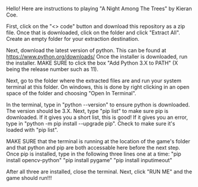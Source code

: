 Hello! Here are instructions to playing "A Night Among The Trees" by Kieran Coe.

First, click on the "<> code" button and download this repository as a zip file.
Once that is downloaded, click on the folder and click "Extract All". Create an empty folder for your extraction destination.

Next, download the latest version of python. This can be found at https://www.python.org/downloads/
Once the installer is downloaded, run the installer. MAKE SURE to click the box "Add Python 3.X to PATH" (X being the release number such as 11).

Next, go to the folder where the extracted files are and run your system terminal at this folder.
On windows, this is done by right clicking in an open space of the folder and choosing "Open In Terminal".

In the terminal, type in "python --version" to ensure python is downloaded. The version should be 3.X.
Next, type "pip list" to make sure pip is downloaded. If it gives you a short list, this is good! If it gives you an error, type in "python -m pip install --upgrade pip". Check to make sure it's loaded with "pip list".

MAKE SURE that the terminal is running at the location of the game's folder and that python and pip are both accessable here before the next step.
Once pip is installed, type in the following three lines one at a time:
"pip install opencv-python"
"pip install pygame"
"pip install inputimeout"

After all three are installed, close the terminal.
Next, click "RUN ME" and the game should run!!!
